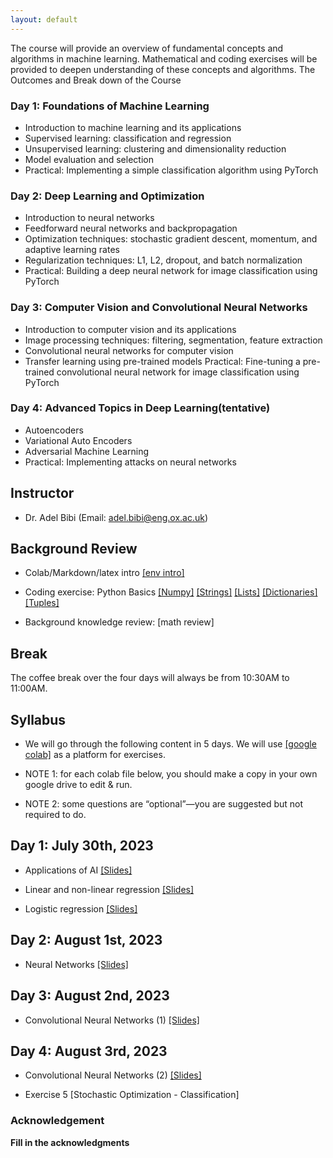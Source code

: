 ```yaml
---
layout: default
---
```


The course will provide an overview of fundamental concepts and algorithms in machine learning. Mathematical and coding exercises will be provided to deepen understanding of these concepts and algorithms. The Outcomes and Break down of the Course

### Day 1: Foundations of Machine Learning
* Introduction to machine learning and its applications
* Supervised learning: classification and regression
* Unsupervised learning: clustering and dimensionality reduction
* Model evaluation and selection
* Practical: Implementing a simple classification algorithm using PyTorch


### Day 2: Deep Learning and Optimization
* Introduction to neural networks
* Feedforward neural networks and backpropagation
* Optimization techniques: stochastic gradient descent, momentum, and adaptive learning rates
* Regularization techniques: L1, L2, dropout, and batch normalization
* Practical: Building a deep neural network for image classification using PyTorch
  
### Day 3: Computer Vision and Convolutional Neural Networks
* Introduction to computer vision and its applications
* Image processing techniques: filtering, segmentation, feature extraction
* Convolutional neural networks for computer vision
* Transfer learning using pre-trained models
   Practical: Fine-tuning a pre-trained convolutional neural network for image classification using PyTorch

### Day 4: Advanced Topics in Deep Learning(tentative)
* Autoencoders
* Variational Auto Encoders
* Adversarial Machine Learning
* Practical: Implementing attacks on neural networks

## Instructor
* Dr. Adel Bibi (Email: adel.bibi@eng.ox.ac.uk)


## Background Review

* Colab/Markdown/latex intro [[env intro]](https://colab.research.google.com/drive/1DHVIdXVouXhQmnusmR-JLGBqT2_TsxCF?usp=sharing)

* Coding exercise: Python Basics [[Numpy]](https://colab.research.google.com/drive/1N_LQdkRL-PrQqtrUtKOXDDRxKW7Whioh?usp=sharing) [[Strings]](https://colab.research.google.com/drive/16QB0e6reXr0aYg3QMJbb2Kjpd93cZ1qJ?usp=sharing) [[Lists]](https://colab.research.google.com/drive/1cHDaCeHUbNzV-zHpYPRBMNohL4dbxeqB?usp=sharing) [[Dictionaries]](https://colab.research.google.com/drive/1pofof5pxzbliUlgZOKAA5LdA6YMqGGuK?usp=sharing) [[Tuples]](https://colab.research.google.com/drive/1nqqTPS9GZYyQ9rdCPbMZFWoKdmjtFZv9?usp=sharing)

* Background knowledge review: [math review]

##  Break
The coffee break over the four days will always be from 10:30AM to 11:00AM.

## Syllabus

* We will go through the following content in 5 days. We will use [[google colab]](https://colab.research.google.com/) as a platform for exercises.

* NOTE 1: for each colab file below, you should make a copy in your own google drive to edit & run.

* NOTE 2: some questions are “optional”—you are suggested but not required to do.


## Day 1: July 30th, 2023
* Applications of AI   [[Slides]](https://docs.google.com/presentation/d/1LMnpF8G8BmttVlG22AAL3bpVYPjjyGuTvM67_YU_drM/edit?usp=sharing)

* Linear and non-linear regression [[Slides]](https://docs.google.com/presentation/d/1NWlQGnMTl_LLMUHhFIyfeeSZ2CA9GFzCtXvIlX2tHyA/edit?usp=sharing)

*  Logistic regression [[Slides]](https://docs.google.com/presentation/d/1U7vSdTIBkPDe7YIQahcCwMhym2THBIaj_0vzWZ_dkaQ/edit?usp=sharing)

## Day 2: August 1st, 2023

*  Neural Networks [[Slides]](https://docs.google.com/presentation/d/1Hn60l775ITw2Sk7sZXSDQGPQK0dq8KX3yDw3fyA8RbQ/edit?usp=sharing)

## Day 3: August 2nd, 2023

*  Convolutional Neural Networks (1) [[Slides]](https://docs.google.com/presentation/d/15YykQY2zD_vB0s3wAvQJ33XE74V-NvB9hpsUQXUfRO8/edit?usp=sharing)

## Day 4: August 3rd, 2023

* Convolutional Neural Networks (2) [[Slides]](https://docs.google.com/presentation/d/15YykQY2zD_vB0s3wAvQJ33XE74V-NvB9hpsUQXUfRO8/edit?usp=sharing)

* Exercise 5 [Stochastic Optimization - Classification]

### Acknowledgement
**Fill in the acknowledgments**
